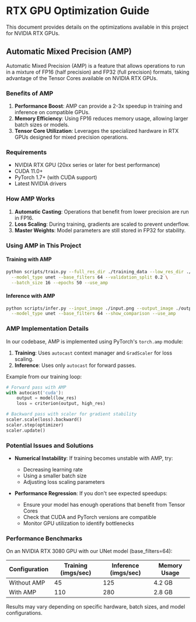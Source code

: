 # RTX GPU Optimization Guide

This document provides details on the optimizations available in this project for NVIDIA RTX GPUs.

## Automatic Mixed Precision (AMP)

Automatic Mixed Precision (AMP) is a feature that allows operations to run in a mixture of FP16 (half precision) and FP32 (full precision) formats, taking advantage of the Tensor Cores available on NVIDIA RTX GPUs.

### Benefits of AMP

1. **Performance Boost**: AMP can provide a 2-3x speedup in training and inference on compatible GPUs.
2. **Memory Efficiency**: Using FP16 reduces memory usage, allowing larger batch sizes or models.
3. **Tensor Core Utilization**: Leverages the specialized hardware in RTX GPUs designed for mixed precision operations.

### Requirements

- NVIDIA RTX GPU (20xx series or later for best performance)
- CUDA 11.0+
- PyTorch 1.7+ (with CUDA support)
- Latest NVIDIA drivers

### How AMP Works

1. **Automatic Casting**: Operations that benefit from lower precision are run in FP16.
2. **Loss Scaling**: During training, gradients are scaled to prevent underflow.
3. **Master Weights**: Model parameters are still stored in FP32 for stability.

### Using AMP in This Project

#### Training with AMP

```bash
python scripts/train.py --full_res_dir ./training_data --low_res_dir ./training_data_1.5T \
  --model_type unet --base_filters 64 --validation_split 0.2 \
  --batch_size 16 --epochs 50 --use_amp
```

#### Inference with AMP

```bash
python scripts/infer.py --input_image ./input.png --output_image ./output.png \
  --model_type unet --base_filters 64 --show_comparison --use_amp
```

### AMP Implementation Details

In our codebase, AMP is implemented using PyTorch's `torch.amp` module:

1. **Training**: Uses `autocast` context manager and `GradScaler` for loss scaling.
2. **Inference**: Uses only `autocast` for forward passes.

Example from our training loop:

```python
# Forward pass with AMP
with autocast('cuda'):
    output = model(low_res)
    loss = criterion(output, high_res)

# Backward pass with scaler for gradient stability
scaler.scale(loss).backward()
scaler.step(optimizer)
scaler.update()
```

### Potential Issues and Solutions

- **Numerical Instability**: If training becomes unstable with AMP, try:
  - Decreasing learning rate
  - Using a smaller batch size
  - Adjusting loss scaling parameters

- **Performance Regression**: If you don't see expected speedups:
  - Ensure your model has enough operations that benefit from Tensor Cores
  - Check that CUDA and PyTorch versions are compatible
  - Monitor GPU utilization to identify bottlenecks

### Performance Benchmarks

On an NVIDIA RTX 3080 GPU with our UNet model (base_filters=64):

| Configuration | Training (imgs/sec) | Inference (imgs/sec) | Memory Usage |
|---------------|---------------------|----------------------|--------------|
| Without AMP   | 45                  | 125                  | 4.2 GB       |
| With AMP      | 110                 | 280                  | 2.8 GB       |

Results may vary depending on specific hardware, batch sizes, and model configurations. 